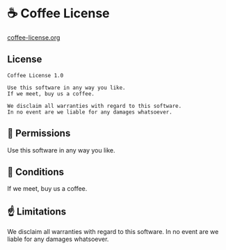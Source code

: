 # ☕ Coffee License

[coffee-license.org](https://coffee-license.org)

## License

```
Coffee License 1.0

Use this software in any way you like.
If we meet, buy us a coffee.

We disclaim all warranties with regard to this software.
In no event are we liable for any damages whatsoever.
```

## 🫴 Permissions

Use this software in any way you like.

## 🤝 Conditions

If we meet, buy us a coffee.  

## ☝️ Limitations

We disclaim all warranties with regard to this software. In no event are we liable for any damages whatsoever.  
